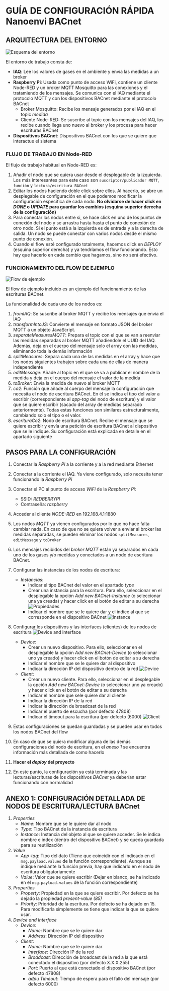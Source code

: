 # GUÍA DE CONFIGURACIÓN RÁPIDA Nanoenvi BACnet

## ARQUITECTURA DEL ENTORNO

![Esquema del entorno](img\esquemaEntorno.png "Esquema del entorno")

El entorno de trabajo consta de:

- **IAQ**: Lee los valores de gases en el ambiente y envía las medidas a un broker
- **Raspberry Pi**: Usada como punto de acceso WiFi, contiene un cliente Node-RED y un broker MQTT Mosquitto para las conexiones y el tratamiendo de los mensajes. Se comunica con el IAQ mediante el protocolo MQTT y con los dispositivos BACnet mediante el protocolo BACnet
  - Broker Mosquitto: Recibe los mensaje generados por el IAQ en el topic *medida*
  - Cliente Node-RED: Se suscribe al topic con los mensajes del IAQ, los recibe cuando llega uno nuevo al broker y los procesa para hacer escrituras BACnet
- **Dispositivos BACnet**: Dispositivos BACnet con los que se quiere que interactue el sistema

### FLUJO DE TRABAJO EN Node-RED

El flujo de trabajo habitual en Node-RED es:

1. Añadir el nodo que se quiera usar desde el desplegable de la izquierda. Los más interesantes para este caso son `suscriptor/publicador MQTT`, `función` y `lectura/escritura BACnet`
2. Editar los nodos haciendo doble click sobre ellos. Al hacerlo, se abre un desplegable de configuración en el que podemos modificar la configuración específica de cada nodo. **No olvidarse de hacer click en *DONE* o *UPDATE* para guardar los cambios (esquina superior derecha de la configuración)**
3. Para conectar los nodos entre si, se hace click en uno de los puntos de conexión del nodo y se arrastra hasta hasta el punto de conexión de otro nodo. Si el punto está a la izquierda es de entrada y a la derecha de salida. Un nodo se puede conectar con varios nodos desde el mismo punto de conexión.
4. Cuando el flow esté configurado totalmente, hacemos click en *DEPLOY* (esquina superior derecha) y ya tendríamos el flow funcionando. Esto hay que hacerlo en cada cambio que hagamos, sino no será efectivo.

### FUNCIONAMIENTO DEL FLOW DE EJEMPLO

![Flow de ejemplo](img\flowRaspberry.png "Flow de ejemplo")

El flow de ejemplo incluido es un ejemplo del funcionamiento de las escrituras BACnet.

La funcionalidad de cada uno de los nodos es:

1. *fromIAQ*: Se suscribe al broker MQTT y recibe los mensajes que envía el IAQ
2. *transformIntoJS*: Convierte el mensaje en formato JSON del broker MQTT a un objeto JavaScript.
3. *separateMeasuresMQTT*: Prepara el topic con el que se van a reenviar las medidas separadas al broker MQTT añadiendole el UUID del IAQ. Además, deja en el cuerpo del mensaje solo el array con las medidas, eliminando toda la demás información
4. *splitMeasures*: Separa cada una de las medidas en el array y hace que los nodos siguientes trabajen sobre cada una de ellas de manera independiente
5. *editMessage*: Añade al topic en el que se va a publicar el nombre de la medida y deja en el cuerpo del mensaje el valor de la medida
6. *toBroker*: Envía la medida de nuevo al broker MQTT
7. *co2*: Función que añade al cuerpo del mensaje la configuración que necesita el nodo de escritura BACnet. En él se indica el tipo del valor a escribir (correspondiente al *app-tag* del nodo de escritura) y el valor que se quiere escribir (sacado del array de medidas separado anteriormente). Todas estas funciones son similares estructuralmente, cambiando solo el tipo o el valor.
8. *escrituraCo2*: Nodo de escritura BACnet. Recibe el mensaje que se quiere escribir y envía una petición de escritura BACnet al dispositivo que se le indique. Su configuración está explicada en detalle en el apartado siguiente

## PASOS PARA LA CONFIGURACIÓN

1. Conectar la *Raspberry Pi* a la corriente y a la red mediante Ethernet
2. Conectar a la corriente el IAQ. Ya viene configurado, solo necesita tener funcionando la *Raspberry Pi*
3. Conectar el PC al punto de acceso *WiFi* de la *Raspberry Pi*:
    - SSID: *REDBERRYPI*
    - Contraseña: *raspberry*
4. Acceder al cliente *NODE-RED* en 192.168.4.1:1880
5. Los nodos *MQTT* ya vienen configurados por lo que no hace falta cambiar nada. En caso de que no se quiera volver a enviar al broker las medidas separadas, se pueden eliminar los nodos `splitMeasures`, `editMessage` y `toBroker`
6. Los mensajes recibidos del *broker MQTT* están ya separados en cada uno de los gases y/o medidas y conectados a un nodo de escritura BACnet.
7. Configurar las instancias de los nodos de escritura:
    - *Instancias*:
        - Indicar el tipo BACnet del valor en el apartado *type*
        - Crear una instancia para la escritura. Para ello, seleccionar en el desplegable la opción *Add new BACnet-Instance* (o seleccionar una ya creada) y hacer click en el botón de editar a su derecha
        ![Propiedades](img\properties.png "Propiedades")
        - Indicar el nombre que se le quiere dar y el indice al que se corresponde en el dispositivo BACnet
        ![Instance](img\instance.png "Instance")
8. Configurar los dispositivos y las interfaces (clientes) de los nodos de escritura
    ![Device and interface](img\deviceAndInterface.png "Device and interface")
    - *Device*:
        - Crear un nuevo dispositivo. Para ello, seleccionar en el desplegable la opción *Add new BACnet-Device* (o seleccionar uno ya creado) y hacer click en el botón de editar a su derecha
        - Indicar el nombre que se le quiere dar al dispositivo
        - Indicar la dirección IP del dispositivo dentro de la red
        ![Device](img\device.png "Device")
    - *Client*:
        - Crear un nuevo cliente. Para ello, seleccionar en el desplegable la opción *Add new BACnet-Device* (o seleccionar uno ya creado) y hacer click en el botón de editar a su derecha
        - Indicar el nombre que sele quiere dar al cliente
        - Indicar la dirección IP de la red
        - Indicar la dirección de broadcast de la red
        - Indicar el puerto de escucha (por defecto 47808)
        - Indicar el timeout para la escritura (por defecto (6000)
        ![Client](img\client.png "Client")

9. Estas configuraciones se quedan guardadas y se pueden usar en todos los nodos BACnet del flow
10. En caso de que se quiera modificar alguna de las demás configuraciones del nodo de escritura, en el *anexo 1* se encuentra información más detallada de como hacerlo
11. **Hacer el *deploy* del proyecto**
12. En este punto, la configuración ya está terminada y las lecturas/escrituras de los dispositivos *BACnet* ya deberían estar funcionando con normalidad

## ANEXO 1: CONFIGURACIÓN DETALLADA DE NODOS DE ESCRITURA/LECTURA BACnet

1. *Properties*
    - *Name*: Nombre que se le quiere dar al nodo
    - *Type*: Tipo BACnet de la instancia de escritura
    - *Instance*: Instancia del objeto al que se quiere acceder. Se le indica nombre e index (dentro del dispositivo BACnet) y se queda guardada para su reutilización
2. *Value*
    - *App-tag*: Tipo del dato (Tiene que coincidir con el indicado en el `msg.payload.values` de la función correspondiente). Aunque se indique mediante la función previa, hay que indicarlo en el nodo de escritura obligatoriamente
    - *Value*: Valor que se quiere escribir (Dejar en blanco, se ha indicado en el `msg.payload.values` de la función correspondiente)
3. *Properties*
    - *Property*: Propiedad en la que se quiere escribir. Por defecto se ha dejado la propiedad *present-value (85)*
    - *Priority*: Prioridad de la escritura. Por defecto se ha dejado en 15. Para modificarla simplemente se tiene que indicar la que se quiere usar.
4. *Device and Interface*
    - *Device*:
        - *Name*: Nombre que se le quiere dar
        - *Address*: Dirección IP del dispositivo
    - *Client*:
        - *Name*: Nombre que se le quiere dar
        - *Interface*: Dirección IP de la red
        - *Broadcast*: Dirección de broadcast de la red a la que está conectado el dispositivo (por defecto X.X.X.255)
        - *Port*: Puerto al que está conectado el dispositivo BACnet (por defecto 47808)
        - *adpu Timeout*: Tiempo de espera para el fallo del mensaje (por defecto 6000)
